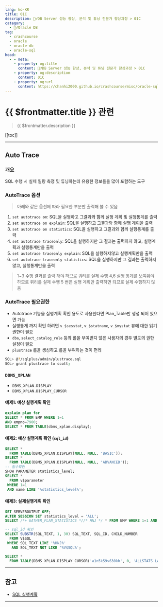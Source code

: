 ```yaml
---
lang: ko-KR
title: 01C
description: 🙆‍♂️DB Server 성능 향상, 분석 및 튜닝 전문가 향상과정 > 01C
category:
  - 🙆‍♂️Oracle DB
tag: 
  - crashcourse
  - oracle
  - oracle-db
  - oracle-sql
head:
  - - meta:
    - property: og:title
      content: 🙆‍♂️DB Server 성능 향상, 분석 및 튜닝 전문가 향상과정 > 01C
    - property: og:description
      content: 01C
    - property: og:url
      content: https://chanhi2000.github.io/crashcourse/misc/oracle-sql-db-tuning/01c.html
---
```


# {{ $frontmatter.title }} 관련

> {{ $frontmatter.description }}

[[toc]]

---

## Auto Trace

### 개요

SQL 수행 시 실제 일량 측정 및 튜닝하는데 유용한 정보들을 많이 포함하는 도구

### AutoTrace 옵션

> 아래와 같은 옵션에 따라 필요한 부분만 출력해 볼 수 있음

1. `set autotrace on`: SQL을 실행하고 그결과와 함께 실행 계획 및 실행통계를 출력
2. `set autotrace on explain`: SQL을 실행하고 그결과와 함께 실행 계획을 출력
3. `set autotrace on statistics`: SQL을 실행하고 그결과와 함께 실행통계를 출력
4. `set autotrace traceonly`: SQL을 실행하지만 그 결과는 출력하지 않고, 실행계획과 실행통계만을 출력
5. `set autotrace traceonly explain`: SQL을 실행하지않고 실행계획만을 출력
6. `set autotrace traceonly statistics`: SQL을 실행하지만 그 결과는 출력하지 않고, 실행통계만을 출력

>	1\~3 수행 결과를 출력 해야 하므로 쿼리를 실제 수행
>	4,6 실행 통계를 보여줘야 하므로 쿼리를 실제 수행
>	5 번은 실행 계획만 출력하면 되므로 실제 수행하지 않음

### AutoTrace 필요권한

- Autotrace 기능을 실행계획 확인 용도로 사용한다면 Plan_Table만 생성 되어 있으면 가능
- 실행통계 까지 확인 하려면 `v_$sesstat`, `v_$statname`, `v_$mystat` 뷰에 대한 읽기 권한이 필요
- `dba`, `select_catalog_role` 등의 롤을 부여받지 않은 사용자의 경우 별도의 권한 설정이 필요
- `plustrace` 롤을 생성하고 롤을 부여하는 것이 편리

```sh
SQL> @?/sqlplus/admin/plustrace.sql
SQL> grant plustrace to scott;
```

### `DBMS_XPLAN`

- `DBMS_XPLAN.DISPLAY`
- `DBMS_XPLAN.DISPLAY_CURSOR`

#### 예제1: 예상 실행계획 확인

```sql
explain plan for
SELECT * FROM EMP WHERE 1=1
AND empno=7900;
SELECT * FROM TABLE(dbms_xplan.display);
```

#### 예제2: 예상 실행계획 확인 (`sql_id`)

```sql
SELECT * 
  FROM TABLE(DBMS_XPLAN.DISPLAY(NULL, NULL, 'BASIC'));
SELECT * 
  FROM TABLE(DBMS_XPLAN.DISPLAY(NULL, NULL, 'ADVANCED'));
-- 필수확인
SHOW PARAMETER statistics_level;
SELECT * 
  FROM v$parameter 
 WHERE 1=1
 AND name LIKE '%statistics_level%';
```

#### 예제3: 실제실행계획 확인

```sql
SET SERVEROUTPUT OFF;
ALTER SESSION SET statistics_level = 'ALL';
SELECT /*+ GATHER_PLAN_STATISTICS *//* HNJ */ * FROM EMP WHERE 1=1 AND empno = 7900;

-- sql_id 확인
SELECT SUBSTR(SQL_TEXT, 1, 30) SQL_TEXT, SQL_ID, CHILD_NUMBER
  FROM V$SQL
 WHERE SQL_TEXT LIKE '%HNJ%'
   AND SQL_TEXT NOT LIKE '%V$SQL%';

SELECT * 
  FROM TABLE(DBMS_XPLAN.DISPLAY_CURSOR('a1n5k59v630kb', 0, 'ALLSTATS LAST'));
```

---

## 참고

- [SQL 실행계획](http://blog.naver.com/PostView.nhn?blogId=sophie_yeom&logNo=220891529668)

---

<TagLinks/>